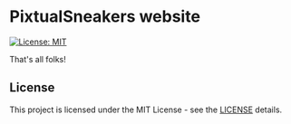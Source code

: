 # PixtualSneakers website

[![License: MIT](https://img.shields.io/github/license/advocodo/advocodo.github.io.svg?style=flat-square)](./LICENSE)

That's all folks!

## License

This project is licensed under the MIT License - see the [LICENSE](./LICENSE) details.
